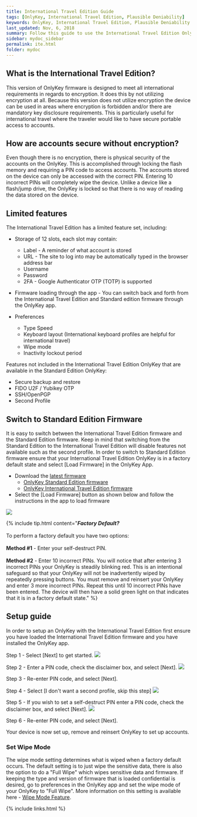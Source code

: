 ```yaml
---
title: International Travel Edition Guide
tags: [OnlyKey, International Travel Edition, Plausible Deniability]
keywords: OnlyKey, International Travel Edition, Plausible Deniability
last_updated: Nov, 6, 2018
summary: Follow this guide to use the International Travel Edition OnlyKey
sidebar: mydoc_sidebar
permalink: ite.html
folder: mydoc
---
```


## What is the International Travel Edition?

This version of OnlyKey firmware is designed to meet all international requirements in regards to encryption. It does this by not utilizing encryption at all. Because this version does not utilize encryption the device can be used in areas where encryption is forbidden and/or there are mandatory key disclosure requirements. This is particularly useful for international travel where the traveler would like to have secure portable access to accounts.

## How are accounts secure without encryption?

Even though there is no encryption, there is physical security of the accounts on the OnlyKey. This is accomplished through locking the flash memory and requiring a PIN code to access accounts. The accounts stored on the device can only be accessed with the correct PIN. Entering 10 incorrect PINs will completely wipe the device. Unlike a device like a flash/jump drive, the OnlyKey is locked so that there is no way of reading the data stored on the device.

## Limited features

The International Travel Edition has a limited feature set, including:

- Storage of 12 slots, each slot may contain:
  - Label - A reminder of what account is stored
  - URL - The site to log into may be automatically typed in the browser address bar
  - Username
  - Password
  - 2FA - Google Authenticator OTP (TOTP) is supported

- Firmware loading through the app - You can switch back and forth from the International Travel Edition and Standard edition firmware through the OnlyKey app.

- Preferences
  - Type Speed
  - Keyboard layout (International keyboard profiles are helpful for international travel)
  - Wipe mode
  - Inactivity lockout period

Features not included in the International Travel Edition OnlyKey that are available in the Standard Edition OnlyKey:
- Secure backup and restore
- FIDO U2F / Yubikey OTP
- SSH/OpenPGP
- Second Profile

## Switch to Standard Edition Firmware

It is easy to switch between the International Travel Edition firmware and the Standard Edition firmware. Keep in mind that switching from the Standard Edition to the International Travel Edition will disable features not available such as the second profile. In order to switch to Standard Edition firmware ensure that your International Travel Edition OnlyKey is in a factory default state and select [Load Firmware] in the OnlyKey App.

- Download the [latest firmware](https://github.com/trustcrypto/OnlyKey-Firmware/releases/latest/)
  - [OnlyKey Standard Edition firmware](https://github.com/trustcrypto/OnlyKey-Firmware/releases/download/v2.1.0-prodc/Signed_OnlyKey_2_1_0_STD.txt)
  - [OnlyKey International Travel Edition firmware](https://github.com/trustcrypto/OnlyKey-Firmware/releases/download/v2.1.0-prodc/Signed_OnlyKey_2_1_0_IN_TRVL.txt)
- Select the [Load Firmware] button as shown below and follow the instructions in the app to load firmware

![](https://raw.githubusercontent.com/trustcrypto/trustcrypto.github.io/master/images/ite6.png)

{% include tip.html content="***Factory Default?***<br><br>
To perform a factory default you have two options:
<br>
<br>
**Method #1** - Enter your self-destruct PIN.
<br>
<br>
**Method #2** - Enter 10 incorrect PINs. You will notice that after entering 3 incorrect PINs your OnlyKey is steadily blinking red. This is an intentional safeguard so that your OnlyKey will not be inadvertently wiped by repeatedly pressing buttons. You must remove and reinsert your OnlyKey and enter 3 more incorrect PINs. Repeat this until 10 incorrect PINs have been entered. The device will then have a solid green light on that indicates that it is in a factory default state." %}

## Setup guide

In order to setup an OnlyKey with the International Travel Edition first ensure you have loaded the International Travel Edition firmware and you have installed the OnlyKey app.

Step 1 - Select [Next] to get started.
![](https://raw.githubusercontent.com/trustcrypto/trustcrypto.github.io/master/images/ite1.png)

Step 2 - Enter a PIN code, check the disclaimer box, and select [Next].
![](https://raw.githubusercontent.com/trustcrypto/trustcrypto.github.io/master/images/ite2.png)

Step 3 - Re-enter PIN code, and select [Next].

Step 4 - Select [I don't want a second profile, skip this step]
![](https://raw.githubusercontent.com/trustcrypto/trustcrypto.github.io/master/images/ite4.png)

Step 5 - If you wish to set a self-destruct PIN enter a PIN code, check the disclaimer box, and select [Next].
![](https://raw.githubusercontent.com/trustcrypto/trustcrypto.github.io/master/images/ite5.png)

Step 6 - Re-enter PIN code, and select [Next].

Your device is now set up, remove and reinsert OnlyKey to set up accounts.

### Set Wipe Mode

The wipe mode setting determines what is wiped when a factory default occurs. The default setting is to just wipe the sensitive data, there is also the option to do a "Full Wipe" which wipes sensitive data and firmware. If keeping the type and version of firmware that is loaded confidential is desired, go to preferences in the OnlyKey app and set the wipe mode of your OnlyKey to "Full Wipe". More information on this setting is available here - [Wipe Mode Feature](https://docs.crp.to/usersguide.html#configurable-wipe-mode).

{% include links.html %}
